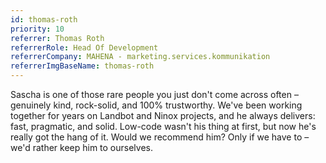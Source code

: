 ```yaml
---
id: thomas-roth
priority: 10
referrer: Thomas Roth
referrerRole: Head Of Development
referrerCompany: MAHENA - marketing.services.kommunikation
referrerImgBaseName: thomas-roth
---
```


Sascha is one of those rare people you just don't come across often – genuinely kind, rock-solid, and 100% trustworthy. We've been working together for years on Landbot and Ninox projects, and he always delivers: fast, pragmatic, and solid. Low-code wasn't his thing at first, but now he's really got the hang of it. Would we recommend him? Only if we have to – we'd rather keep him to ourselves.